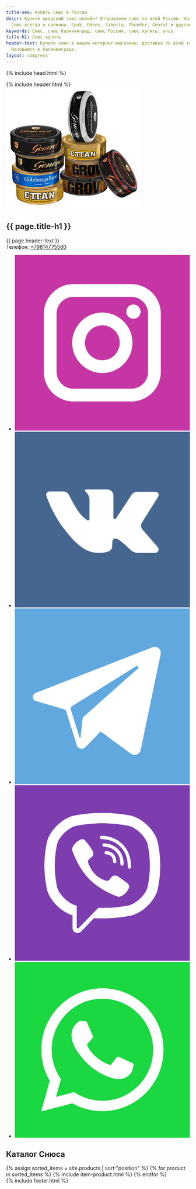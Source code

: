 ```yaml
---
title-seo: Купить снюс в России
descr: Купите шведский снюс онлайн! Отправляем снюс по всей России. Находимся в Калининграде.
  Снюс всегда в наличии. Epok, Odens, Siberia, Thunder, Genral и другиe.
keywords: Снюс, снюс Калининград, снюс Россия, снюс купить, snus
title-h1: Снюс купить
header-text: Купите снюс в нашем интернет-магазине, доставка по всей территории России.
  Находимся в Калининграде.
layout: compress
---
```


{% include head.html %}
<body>
	{% include header.html %}
	<main>		
		<section class="head-sect">
			<div class="container">
				<div class="row flex-center">
					<div class="col-lg-6">
						<img class="cover-img" src="img/1.png" alt="Купить снюс в Калининграде c доставкой по всей России">
					</div>
					<div class="col-lg-6">
						<h1>{{ page.title-h1 }}</h1>
						<p>{{ page.header-text }}<br>Телефон: <a class="phone" href="tel:+79814775580" title="Позвонить">+79814775580</a></p>
						<ul class="social">
							<li><a href="//www.instagram.com/snus39/" target="_blank" title="Instagram"><img src="img/social/instagram.svg" alt="Instagram"></a></li>
							<li><a href="//vk.com/id13137522" target="_blank" title="Вконтакте"><img src="img/social/vk.svg" alt="Вконтакте"></a></li>
							<li><a href="#" target="_blank" title="Telegram"><img src="img/social/telegram.svg" alt="Telegram"></a></li>
							<li><a href="viber://chat?number=+79814775580" target="_blank" title="Написать в Viber"><img src="img/social/viber.svg" alt="Viber"></a></li>
							<li><a href="href=//api.whatsapp.com/send?phone=79814775580&text=Привет" target="_blank" title="Написать в WhatsApp"><img src="img/social/whatsapp.svg" alt="WhatsApp"></a></li>
						</ul>
					</div>
				</div>
			</div>
		</section>
		<section class="products">
			<div class="container">
				<h2>Каталог Снюса</h2>
				<div class="row">
					{% assign sorted_items = site.products | sort:"position" %}
					{% for product in sorted_items %}
					{% include item-product.html %}
					{% endfor %}
				</div>
			</div>
		</section>
	</main>
	{% include footer.html %}

